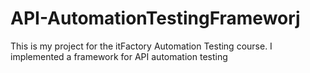 # API-AutomationTestingFrameworj
This is my project for the itFactory Automation Testing course. I implemented a framework for API automation testing
